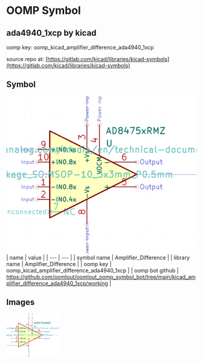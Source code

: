 # OOMP Symbol  
## ada4940_1xcp  by kicad  
  
oomp key: oomp_kicad_amplifier_difference_ada4940_1xcp  
  
source repo at: [https://gitlab.com/kicad/libraries/kicad-symbols](https://gitlab.com/kicad/libraries/kicad-symbols)  
## Symbol  
  
[![working.png](working_600.png)](working.png)  
| name | value | 
| --- | --- | 
| symbol name | Amplifier_Difference | 
| library name | Amplifier_Difference | 
| oomp key | oomp_kicad_amplifier_difference_ada4940_1xcp | 
| oomp bot github | https://github.com/oomlout/oomlout_oomp_symbol_bot/tree/main/kicad_amplifier_difference_ada4940_1xcp/working | 
## Images  
  
[![working.png](working_140.png)](working.png)  
